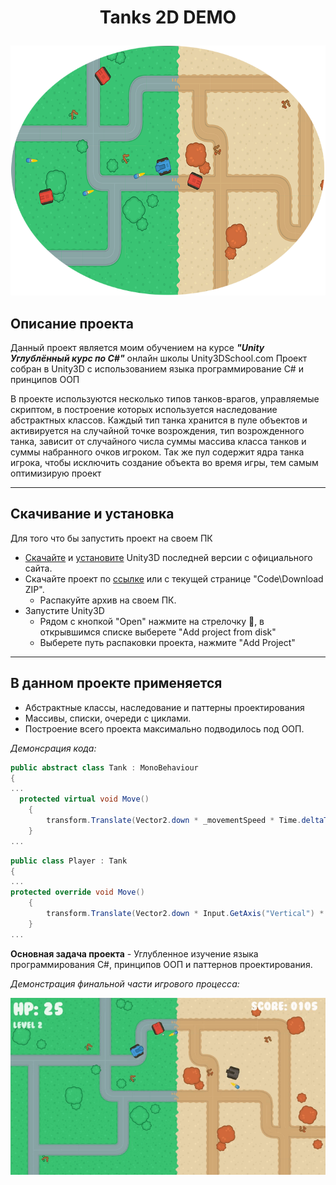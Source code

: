 # <p align="center"> Tanks 2D DEMO</p>

<div align="Center">
    <img src = https://github.com/iFEL1x/iFEL1x/blob/main/Resources/Screenshots/Screen(Tank%202D)(0).png height="400">
</div>


## Описание проекта

Данный проект является моим обучением на курсе
***"Unity Углублённый курс по C#"*** онлайн школы Unity3DSchool.com
Проект собран в Unity3D с использованием языка программирование C# и принципов ООП

В проекте используются несколько типов танков-врагов, управляемые
скриптом, в построение которых используется наследование абстрактных классов.
Каждый тип танка хранится в пуле объектов и активируется на случайной точке возрождения,
тип возрожденного танка, зависит от случайного числа суммы массива класса танков и суммы
набранного очков игроком. Так же пул содержит ядра танка игрока, чтобы исключить создание
объекта во время игры, тем самым оптимизирую проект

___
## Скачивание и установка
Для того что бы запустить проект на своем ПК

* [Скачайте](https://unity3d.com/ru/get-unity/download) и [установите](https://docs.unity3d.com/2018.2/Documentation/Manual/InstallingUnity.html) Unity3D последней версии с официального сайта.
* Скачайте проект по [ссылке](https://github.com/iFEL1x/Platformer2D_Android_Demo_Level/archive/refs/heads/main.zip) или с текущей странице "Code\Download ZIP".
    + Распакуйте архив на своем ПК.
* Запустите Unity3D
    + Рядом с кнопкой "Open" нажмите на стрелочку :arrow_down_small:, в открывшимся списке выберете "Add project from disk"
    + Выберете путь распаковки проекта, нажмите "Add Project"

___
## В данном проекте применяется
* Абстрактные классы, наследование и паттерны проектирования
* Массивы, списки, очереди с циклами.
* Построение всего проекта максимально подводилось под ООП.

*Демонсрация кода:*

```C#
public abstract class Tank : MonoBehaviour
{
...
  protected virtual void Move()
    {
        transform.Translate(Vector2.down * _movementSpeed * Time.deltaTime);
    }
...
```

```C#
public class Player : Tank
{
...
protected override void Move()
    {
        transform.Translate(Vector2.down * Input.GetAxis("Vertical") * _movementSpeed * Time.deltaTime);
    }
...
```

**Основная задача проекта** - Углубленное изучение языка программирования С#, принципов ООП и паттернов проектирования.

*Демонстрация финальной части игрового процесса:*

![Tank 2D](https://github.com/iFEL1x/iFEL1x/blob/main/Resources/Image/Gif/mp4%20to%20GIF(Tank%202D).gif)
